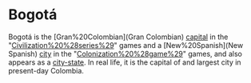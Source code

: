 # Bogotá

Bogotá is the [Gran%20Colombian](Gran Colombian) [capital](capital) in the "[Civilization%20%28series%29](Civilization)" games and a [New%20Spanish](New Spanish) [city](city) in the "[Colonization%20%28game%29](Colonization)" games, and also appears as a [city-state](city-state). In real life, it is the capital of and largest city in present-day Colombia.